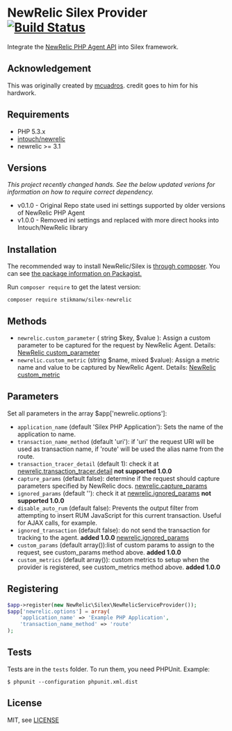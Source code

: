 NewRelic Silex Provider [![Build Status](https://travis-ci.org/stikmanw/silex-newrelic.svg?branch=master)](https://travis-ci.org/stikmanw/silex-newrelic)
==============================
Integrate the [NewRelic PHP Agent API](https://newrelic.com/docs/php/the-php-api) into Silex framework. 

Acknowledgement
---------------
This was originally created by [mcuadros](https://github.com/mcuadros). credit goes to him for his hardwork. 

Requirements
------------

* PHP 5.3.x
* [intouch/newrelic](https://github.com/In-Touch/newrelic)
* newrelic >= 3.1

Versions
--------
*This project recently changed hands. See the below updated verions for information on how to require correct dependency.*

* v0.1.0 - Original Repo state used ini settings supported by older versions of NewRelic PHP Agent
* v1.0.0 - Removed ini settings and replaced with more direct hooks into Intouch/NewRelic library

Installation
------------

The recommended way to install NewRelic/Silex is [through composer](http://getcomposer.org).
You can see [the package information on Packagist.](https://packagist.org/packages/stikmanw/silex-newrelic)

Run ```composer require``` to get the latest version:

```Shell
composer require stikmanw/silex-newrelic
```

Methods
-------
* ```newrelic.custom_parameter``` ( string $key, $value ): Assign a custom parameter to be captured for the request by NewRelic Agent. Details: [NewRelic custom_parameter](https://docs.newrelic.com/docs/agents/php-agent/configuration/php-agent-api#api-custom-param)
* ```newrelic.custom_metric``` (string $name, mixed $value): Assign a metric name and value to be captured by NewRelic Agent. 
Details: [NewRelic custom_metric](https://docs.newrelic.com/docs/agents/php-agent/configuration/php-agent-api#api-custom-metric)

Parameters
------------

Set all parameters in the array $app['newrelic.options']:

* ```application_name``` (default 'Silex PHP Application'): Sets the name of the application to name.
* ```transaction_name_method``` (default 'uri'): if 'uri' the request URI will be used as transaction name, if 'route' will be used the alias name from the route.
* ```transaction_tracer_detail``` (default 1): check it at  [newrelic.transaction_tracer.detail](http://docs.newrelic.com/docs/php/php-agent-phpini-settings) **not supported 1.0.0**
* ```capture_params``` (default false): determine if the request should capture parameters specified by NewRelic docs. 
[newrelic.capture_params](http://docs.newrelic.com/docs/php/php-agent-phpini-settings)
* ```ignored_params``` (default ''): check it at  [newrelic.ignored_params](http://docs.newrelic.com/docs/php/php-agent-phpini-settings)  **not supported 1.0.0**
* ```disable_auto_rum``` (default false): Prevents the output filter from attempting to insert RUM JavaScript for this current transaction. Useful for AJAX calls, for example.
* ```ignored_transaction``` (default false): do not send the transaction for tracking to the agent.  **added 1.0.0** [newrelic.ignored_params](http://docs.newrelic.com/docs/php/php-agent-phpini-settings)
* ```custom_params``` (default array()):list of custom params to assign to the request, see custom_params method above. **added 1.0.0**
* ```custom_metrics``` (default array()): custom metrics to setup when the provider is registered, see custom_metrics method above. **added 1.0.0**

Registering
------------

```PHP
$app->register(new NewRelic\Silex\NewRelicServiceProvider());
$app['newrelic.options'] = array(
    'application_name' => 'Example PHP Application',
    'transaction_name_method' => 'route'
);
```

Tests
-----

Tests are in the `tests` folder.
To run them, you need PHPUnit.
Example:

    $ phpunit --configuration phpunit.xml.dist


License
-------

MIT, see [LICENSE](LICENSE)
